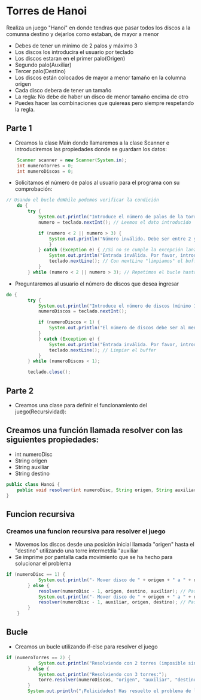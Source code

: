 # Torres de Hanoi
Realiza un juego "Hanoi" en donde tendras que pasar todos los discos a la comunna destino y dejarlos como estaban, de mayor a menor
- Debes de tener un mínimo de 2 palos y máximo 3 
- Los discos los introducira el usuario por teclado
- Los discos estaran en el primer palo(Origen)
- Segundo palo(Auxiliar)
- Tercer palo(Destino)
- Los discos están colocados de mayor a menor tamaño en la columna origen
- Cada disco debera de tener un tamaño
- La regla: No debe de haber un disco de menor tamaño encima de otro
- Puedes hacer las combinaciones que quiereas pero siempre respetando la regla.

## Parte 1


- Creamos la clase Main donde llamaremos a la clase Scanner e introduciremos las propiedades donde se guardarn los datos:
```java
    Scanner scanner = new Scanner(System.in);
    int numeroTorres = 0;   
    int numeroDiscos = 0;
```
- Solicitamos el número de palos al usuario para el programa con su comprobación:
```java
// Usando el bucle doWhile podemos verificar la condición
    do {
        try {
            System.out.println("Introduce el número de palos de la torre (mínimo 2, máximo 3): ");
            numero = teclado.nextInt(); // Leemos el dato introducido

            if (numero < 2 || numero > 3) {
                System.out.println("Número inválido. Debe ser entre 2 y 3.");
                }
            } catch (Exception e) { //Si no se cumple la excepción lanzaremos un error
                System.out.println("Entrada inválida. Por favor, introduce un número.");
                teclado.nextLine(); // Con nextLine "limpiamos" el buffer que queda, para asegurarnos que en la siguiente ejecución y evitar un posible bucle infinito
            }
        } while (numero < 2 || numero > 3); // Repetimos el bucle hasta que sea válido
```
- Preguntaremos al usuario el número de discos que desea ingresar
```java
do {
        try {
            System.out.println("Introduce el número de discos (mínimo 1): ");
            numeroDiscos = teclado.nextInt();

            if (numeroDiscos < 1) {
                System.out.println("El número de discos debe ser al menos 1.");
            }
            } catch (Exception e) {
                System.out.println("Entrada inválida. Por favor, introduce un número.");
                teclado.nextLine(); // Limpiar el buffer
            }
        } while (numeroDiscos < 1);

        teclado.close();
```
## Parte 2
- Creamos una clase para definir el funcionamiento del juego(Recursividad):

Creamos una función llamada **resolver** con las siguientes propiedades:
- 
- int numeroDisc
- String origen
- String auxiliar
- String destino

```java
public class Hanoi {
    public void resolver(int numeroDisc, String origen, String auxiliar, String destino) {
}
```
## **Funcion recursiva**

### Creamos una funcion **recursiva** para resolver el juego
- Movemos los discos desde una posición inicial llamada "origen" hasta el "destino" utilizando una torre intermetdia "auxiliar 
- Se imprime por pantalla cada movimiento que se ha hecho para solucionar el problema

```java
if (numeroDisc == 1) {
            System.out.println("- Mover disco de " + origen + " a " + destino);
        } else {
            resolver(numeroDisc - 1, origen, destino, auxiliar); // Paso 1
            System.out.println("- Mover disco de " + origen + " a " + destino); // Paso 2
            resolver(numeroDisc - 1, auxiliar, origen, destino); // Paso 3
        }
    }
```
## **Bucle**
- Creamos un bucle utilizando if-else para resolver el juego
```java
if (numeroTorres == 2) {
            System.out.println("Resolviendo con 2 torres (imposible sin usar trucos).");
        } else {
            System.out.println("Resolviendo con 3 torres:");
            torre.resolver(numeroDiscos, "origen", "auxiliar", "destino");
        }
        System.out.println("¡Felicidades! Has resuelto el problema de las Torres de Hanoi.");
    
```